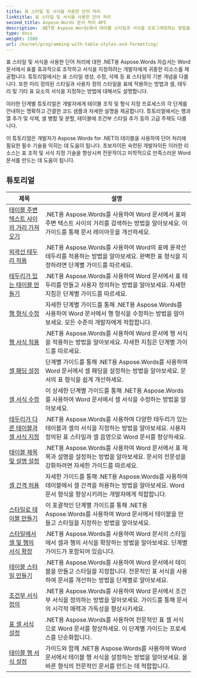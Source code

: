 ```yaml
---
title: 표 스타일 및 서식을 사용한 단어 처리
linktitle: 표 스타일 및 서식을 사용한 단어 처리
second_title: Aspose.Words 문서 처리 API
description: .NET용 Aspose.Words에서 테이블 스타일과 서식을 프로그래밍하는 방법을 알아보세요. C#의 단계별 자습서와 샘플 코드를 통해 미리 정의된 스타일을 적용하고, 셀 서식, 테두리 등을 사용자 지정하는 방법을 알아보세요.
type: docs
weight: 1580
url: /ko/net/programming-with-table-styles-and-formatting/
---
```

표 스타일 및 서식을 사용한 단어 처리에 대한 .NET용 Aspose.Words 자습서는 Word 문서에서 표를 효과적으로 조작하고 서식을 지정하려는 개발자에게 귀중한 리소스를 제공합니다. 튜토리얼에서는 표 스타일 생성, 수정, 삭제 등 표 스타일의 기본 개념을 다룹니다. 또한 미리 정의된 스타일과 사용자 정의 스타일을 표에 적용하는 방법과 셀, 테두리 및 기타 표 요소의 서식을 지정하는 방법에 대해서도 설명합니다.

이러한 단계별 튜토리얼은 개발자에게 테이블 조작 및 형식 지정 프로세스의 각 단계를 안내하는 명확하고 간결한 코드 샘플과 자세한 설명을 제공합니다. 튜토리얼에서는 행과 열 추가 및 삭제, 셀 병합 및 분할, 테이블에 조건부 스타일 추가 등의 고급 주제도 다룹니다.

이 튜토리얼은 개발자가 Aspose.Words for .NET의 테이블을 사용하여 단어 처리에 필요한 필수 기술을 익히는 데 도움이 됩니다. 초보자이든 숙련된 개발자이든 이러한 리소스는 표 조작 및 서식 지정 기술을 향상시켜 전문적이고 미학적으로 만족스러운 Word 문서를 만드는 데 도움이 됩니다.

 ## 튜토리얼
| 제목 | 설명 |
| --- | --- |
| [테이블 주변 텍스트 사이의 거리 가져오기](./get-distance-between-table-surrounding-text/) | .NET용 Aspose.Words를 사용하여 Word 문서에서 표와 주변 텍스트 사이의 거리를 검색하는 방법을 알아보세요. 이 가이드를 통해 문서 레이아웃을 개선하세요. |
| [외곽선 테두리 적용](./apply-outline-border/) | .NET용 Aspose.Words를 사용하여 Word의 표에 윤곽선 테두리를 적용하는 방법을 알아보세요. 완벽한 표 형식을 지정하려면 단계별 가이드를 따르세요. |
| [테두리가 있는 테이블 만들기](./build-table-with-borders/) | .NET용 Aspose.Words를 사용하여 Word 문서에서 표 테두리를 만들고 사용자 정의하는 방법을 알아보세요. 자세한 지침은 단계별 가이드를 따르세요. |
| [행 형식 수정](./modify-row-formatting/) | 자세한 단계별 가이드를 통해 .NET용 Aspose.Words를 사용하여 Word 문서에서 행 형식을 수정하는 방법을 알아보세요. 모든 수준의 개발자에게 적합합니다. |
| [행 서식 적용](./apply-row-formatting/) | .NET용 Aspose.Words를 사용하여 Word 문서에 행 서식을 적용하는 방법을 알아보세요. 자세한 지침은 단계별 가이드를 따르세요. |
| [셀 패딩 설정](./set-cell-padding/) | 단계별 가이드를 통해 .NET용 Aspose.Words를 사용하여 Word 문서에서 셀 패딩을 설정하는 방법을 알아보세요. 문서의 표 형식을 쉽게 개선하세요. |
| [셀 서식 수정](./modify-cell-formatting/) | 이 상세한 단계별 가이드를 통해 .NET용 Aspose.Words를 사용하여 Word 문서에서 셀 서식을 수정하는 방법을 알아보세요. |
| [테두리가 다른 테이블과 셀 서식 지정](./format-table-and-cell-with-different-borders/) | .NET용 Aspose.Words를 사용하여 다양한 테두리가 있는 테이블과 셀의 서식을 지정하는 방법을 알아보세요. 사용자 정의된 표 스타일과 셀 음영으로 Word 문서를 향상하세요. |
| [테이블 제목 및 설명 설정](./set-table-title-and-description/) | .NET용 Aspose.Words를 사용하여 Word 문서에서 표 제목과 설명을 설정하는 방법을 알아보세요. 문서의 전문성을 강화하려면 자세한 가이드를 따르세요. |
| [셀 간격 허용](./allow-cell-spacing/) | 자세한 가이드를 통해 .NET용 Aspose.Words를 사용하여 테이블에서 셀 간격을 허용하는 방법을 알아보세요. Word 문서 형식을 향상시키려는 개발자에게 적합합니다. |
| [스타일로 테이블 만들기](./build-table-with-style/) | 이 포괄적인 단계별 가이드를 통해 .NET용 Aspose.Words를 사용하여 Word 문서에서 테이블을 만들고 스타일을 지정하는 방법을 알아보세요. |
| [스타일에서 셀 및 행의 서식 확장](./expand-formatting-on-cells-and-row-from-style/) | .NET용 Aspose.Words를 사용하여 Word 문서의 스타일에서 셀과 행의 서식을 확장하는 방법을 알아보세요. 단계별 가이드가 포함되어 있습니다. |
| [테이블 스타일 만들기](./create-table-style/) | .NET용 Aspose.Words를 사용하여 Word 문서에서 테이블을 만들고 스타일을 지정합니다. 전문적인 표 서식을 사용하여 문서를 개선하는 방법을 단계별로 알아보세요. |
| [조건부 서식 정의](./define-conditional-formatting/) | .NET용 Aspose.Words를 사용하여 Word 문서에서 조건부 서식을 정의하는 방법을 알아보세요. 가이드를 통해 문서의 시각적 매력과 가독성을 향상시키세요. |
| [표 셀 서식 설정](./set-table-cell-formatting/) | .NET용 Aspose.Words를 사용하여 전문적인 표 셀 서식으로 Word 문서를 향상하세요. 이 단계별 가이드는 프로세스를 단순화합니다. |
| [테이블 행 서식 설정](./set-table-row-formatting/) | 가이드와 함께 .NET용 Aspose.Words를 사용하여 Word 문서에서 테이블 행 서식을 설정하는 방법을 알아보세요. 올바른 형식의 전문적인 문서를 만드는 데 적합합니다. |